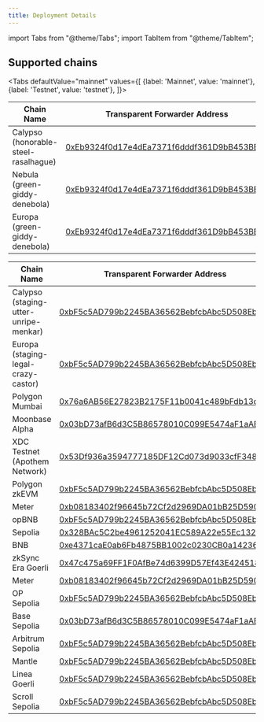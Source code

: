 ```yaml
---
title: Deployment Details
---
```


import Tabs from "@theme/Tabs";
import TabItem from "@theme/TabItem";

## Supported chains

<Tabs
    defaultValue="mainnet"
    values={[
        {label: 'Mainnet', value: 'mainnet'},
        {label: 'Testnet', value: 'testnet'},
    ]}>
<TabItem value="mainnet">

| Chain Name                           | Transparent Forwarder Address                                                                                                                                       |
| ------------------------------------ | ------------------------------------------------------------------------------------------------------------------------------------------------------------------- |
| Calypso (honorable-steel-rasalhague) | [0xEb9324f0d17e4dEa7371f6dddf361D9bB453BEb9](https://honorable-steel-rasalhague.explorer.mainnet.skalenodes.com/address/0xEb9324f0d17e4dEa7371f6dddf361D9bB453BEb9) |
| Nebula (green-giddy-denebola)        | [0xEb9324f0d17e4dEa7371f6dddf361D9bB453BEb9](https://green-giddy-denebola.explorer.mainnet.skalenodes.com/address/0xEb9324f0d17e4dEa7371f6dddf361D9bB453BEb9)       |
| Europa (green-giddy-denebola)        | [0xEb9324f0d17e4dEa7371f6dddf361D9bB453BEb9](https://elated-tan-skat.explorer.mainnet.skalenodes.com/address/0xEb9324f0d17e4dEa7371f6dddf361D9bB453BEb9)            |

</TabItem>
<TabItem value="testnet">

| Chain Name                            | Transparent Forwarder Address                                                                                                                                                       |
| ------------------------------------- | ----------------------------------------------------------------------------------------------------------------------------------------------------------------------------------- |
| Calypso (staging-utter-unripe-menkar) | [0xbF5c5AD799b2245BA36562BebfcbAbc5D508Eb84](https://staging-utter-unripe-menkar.explorer.staging-v3.skalenodes.com/address/0xbF5c5AD799b2245BA36562BebfcbAbc5D508Eb84)             |
| Europa (staging-legal-crazy-castor)   | [0xbF5c5AD799b2245BA36562BebfcbAbc5D508Eb84](https://staging-legal-crazy-castor.explorer.staging-v3.skalenodes.com/address/0xbF5c5AD799b2245BA36562BebfcbAbc5D508Eb84/transactions) |
| Polygon Mumbai                        | [0x76a6AB56E27823B2175F11b0041c489bFdb13c88](https://mumbai.polygonscan.com/address/0x76a6AB56E27823B2175F11b0041c489bFdb13c88)                                                     |
| Moonbase Alpha                        | [0x03bD73afB6d3C5B86578010C099E5474aF1aABeF](https://moonbase.moonscan.io/address/0x03bD73afB6d3C5B86578010C099E5474aF1aABeF)                                                       |
| XDC Testnet (Apothem Network)         | [0x53Df936a3594777185DF12Cd073d9033cfF348D6](https://apothem.blocksscan.io/address/0x53Df936a3594777185DF12Cd073d9033cfF348D6#transactions)                                         |
| Polygon zkEVM         | [0xbF5c5AD799b2245BA36562BebfcbAbc5D508Eb84](https://testnet-zkevm.polygonscan.com/address/0xbF5c5AD799b2245BA36562BebfcbAbc5D508Eb84)                                         |
| Meter         | [0xb08183402f96645b72Cf2d2969DA01bB25D590CD](https://scan-warringstakes.meter.io/address/0xb08183402f96645b72cf2d2969da01bb25d590cd)                                         |
| opBNB       | [0xbF5c5AD799b2245BA36562BebfcbAbc5D508Eb84](https://testnet.opbnbscan.com/address/0xbF5c5AD799b2245BA36562BebfcbAbc5D508Eb84)                                         |
| Sepolia         | [0x328BAc5C2be4961252041EC589A22e55Ec132010](https://sepolia.etherscan.io/address/0x328BAc5C2be4961252041EC589A22e55Ec132010)                                         |
| BNB       | [0xe4371caE0ab6Fb4875BB1002c0230CB0a1423616](https://testnet.bscscan.com/address/0xe4371caE0ab6Fb4875BB1002c0230CB0a1423616)                                         |
| zkSync Era Goerli         | [0x47c475a69FF1F0AfBe74d6399D57Ef43E4245185](https://goerli.explorer.zksync.io/address/0x47c475a69FF1F0AfBe74d6399D57Ef43E4245185)                                         |
| Meter         | [0xb08183402f96645b72Cf2d2969DA01bB25D590CD](https://scan-warringstakes.meter.io/address/0xb08183402f96645b72cf2d2969da01bb25d590cd)                                         |
| OP Sepolia         | [0xbF5c5AD799b2245BA36562BebfcbAbc5D508Eb84](https://optimism-sepolia.blockscout.com/address/0xbF5c5AD799b2245BA36562BebfcbAbc5D508Eb84)                                         |
| Base Sepolia         | [0x03bD73afB6d3C5B86578010C099E5474aF1aABeF](https://base-sepolia.blockscout.com/address/0x03bD73afB6d3C5B86578010C099E5474aF1aABeF)                                         |
| Arbitrum Sepolia         | [0xbF5c5AD799b2245BA36562BebfcbAbc5D508Eb84](https://sepolia.arbiscan.io/address/0xbF5c5AD799b2245BA36562BebfcbAbc5D508Eb84)                                         |
| Mantle         | [0xbF5c5AD799b2245BA36562BebfcbAbc5D508Eb84](https://explorer.testnet.mantle.xyz/address/0xbF5c5AD799b2245BA36562BebfcbAbc5D508Eb84)                                         |
| Linea Goerli         | [0xbF5c5AD799b2245BA36562BebfcbAbc5D508Eb84](https://goerli.lineascan.build/address/0xbF5c5AD799b2245BA36562BebfcbAbc5D508Eb84)                                         |
| Scroll Sepolia         | [0xbF5c5AD799b2245BA36562BebfcbAbc5D508Eb84](https://sepolia.scrollscan.com/address/0xbF5c5AD799b2245BA36562BebfcbAbc5D508Eb84)                                         |


</TabItem>
</Tabs>
